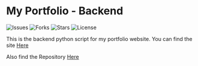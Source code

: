 # My Portfolio - Backend

![Issues](https://img.shields.io/github/issues/AnthonyAniobi/My_Portfolio-backend)
![Forks](https://img.shields.io/github/forks/AnthonyAniobi/My_Portfolio-backend)
![Stars](https://img.shields.io/github/stars/AnthonyAniobi/My_Portfolio-backend)
![License](https://img.shields.io/github/license/AnthonyAniobi/My_Portfolio-backend)

This is the backend python script for my portfolio website. You can find the site [Here](https://www.anthonyaniobi.netlify.app)

Also find the Repository [Here](https://github.com/AnthonyAniobi/My_Portfolio-web)